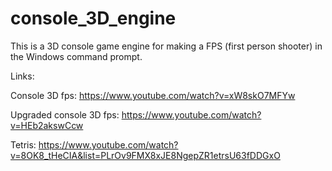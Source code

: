 # console_3D_engine

This is a 3D console game engine for making a FPS (first person shooter) in the Windows command prompt.

Links:

Console 3D fps:   https://www.youtube.com/watch?v=xW8skO7MFYw

Upgraded console 3D fps:   https://www.youtube.com/watch?v=HEb2akswCcw

Tetris:   https://www.youtube.com/watch?v=8OK8_tHeCIA&list=PLrOv9FMX8xJE8NgepZR1etrsU63fDDGxO
